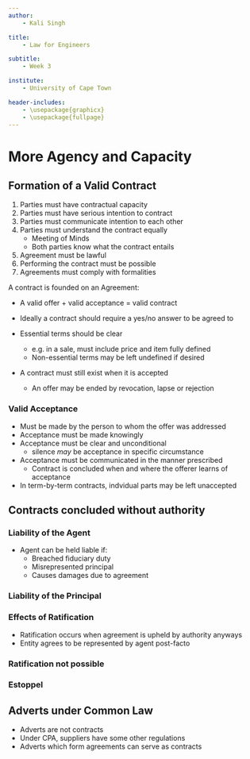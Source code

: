 ```yaml
---
author:
    - Kali Singh

title:
    - Law for Engineers

subtitle:
    - Week 3

institute:
    - University of Cape Town

header-includes:
    - \usepackage{graphicx}
    - \usepackage{fullpage}
---
```


# More Agency and Capacity

## Formation of a Valid Contract
1. Parties must have contractual capacity
2. Parties must have serious intention to contract
3. Parties must communicate intention to each other
4. Parties must understand the contract equally
    * Meeting of Minds
    * Both parties know what the contract entails
5. Agreement must be lawful
6. Performing the contract must be possible
7. Agreements must comply with formalities

A contract is founded on an Agreement:
* A valid offer + valid acceptance = valid contract
* Ideally a contract should require a yes/no answer to be agreed to
* Essential terms should be clear
    * e.g. in a sale, must include price and item fully defined
    * Non-essential terms may be left undefined if desired

* A contract must still exist when it is accepted
    * An offer may be ended by revocation, lapse or rejection

### Valid Acceptance
* Must be made by the person to whom the offer was addressed
* Acceptance must be made knowingly
* Acceptance must be clear and unconditional
    * silence *may* be acceptance in specific circumstance
* Acceptance must be communicated in the manner prescribed
    * Contract is concluded when and where the offerer learns of acceptance
* In term-by-term contracts, indvidual parts may be left unaccepted

## Contracts concluded without authority

### Liability of the Agent
* Agent can be held liable if:
    * Breached fiduciary duty
    * Misrepresented principal
    * Causes damages due to agreement

### Liability of the Principal


### Effects of Ratification
* Ratification occurs when agreement is upheld by authority anyways
* Entity agrees to be represented by agent post-facto

### Ratification not possible


### Estoppel

## Adverts under Common Law
* Adverts are not contracts
* Under CPA, suppliers have some other regulations
* Adverts which form agreements can serve as contracts
